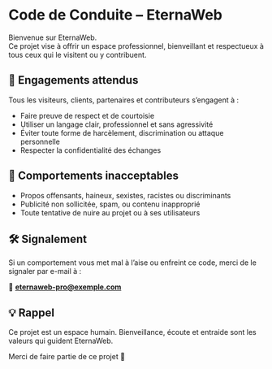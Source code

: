 # Code de Conduite – EternaWeb

Bienvenue sur EternaWeb.  
Ce projet vise à offrir un espace professionnel, bienveillant et respectueux à tous ceux qui le visitent ou y contribuent.

## 🌱 Engagements attendus

Tous les visiteurs, clients, partenaires et contributeurs s’engagent à :

- Faire preuve de respect et de courtoisie
- Utiliser un langage clair, professionnel et sans agressivité
- Éviter toute forme de harcèlement, discrimination ou attaque personnelle
- Respecter la confidentialité des échanges

## 🚫 Comportements inacceptables

- Propos offensants, haineux, sexistes, racistes ou discriminants
- Publicité non sollicitée, spam, ou contenu inapproprié
- Toute tentative de nuire au projet ou à ses utilisateurs

## 🛠 Signalement

Si un comportement vous met mal à l’aise ou enfreint ce code, merci de le signaler par e-mail à :

📩 **eternaweb-pro@exemple.com**

## 💡 Rappel

Ce projet est un espace humain. Bienveillance, écoute et entraide sont les valeurs qui guident EternaWeb.

Merci de faire partie de ce projet 💛
